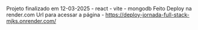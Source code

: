 Projeto finalizado em 12-03-2025 - react - vite - mongodb
Feito Deploy na render.com
Url para acessar a página - https://deploy-jornada-full-stack-mjks.onrender.com/ 
